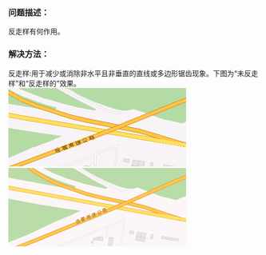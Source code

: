 ### 问题描述： ###

反走样有何作用。


### 解决方法： ###
反走样:用于减少或消除非水平且非垂直的直线或多边形锯齿现象。下图为“未反走样”和“反走样的”效果。  
![](picture/p1.png)   
![](picture/p2.png)  

  
